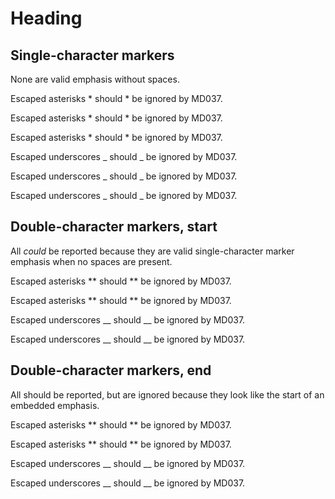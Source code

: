 # Heading

## Single-character markers

None are valid emphasis without spaces.

Escaped asterisks \* should \* be ignored by MD037.

Escaped asterisks \* should * be ignored by MD037.

Escaped asterisks * should \* be ignored by MD037.

Escaped underscores \_ should \_ be ignored by MD037.

Escaped underscores \_ should _ be ignored by MD037.

Escaped underscores _ should \_ be ignored by MD037.

## Double-character markers, start

All *could* be reported because they are valid single-character
marker emphasis when no spaces are present.

Escaped asterisks \** should ** be ignored by MD037.

Escaped asterisks *\* should ** be ignored by MD037.

Escaped underscores \__ should __ be ignored by MD037.

Escaped underscores _\_ should __ be ignored by MD037.

## Double-character markers, end

All should be reported, but are ignored because they look like
the start of an embedded emphasis.

Escaped asterisks ** should \** be ignored by MD037.

Escaped asterisks ** should *\* be ignored by MD037.

Escaped underscores __ should \__ be ignored by MD037.

Escaped underscores __ should _\_ be ignored by MD037.
